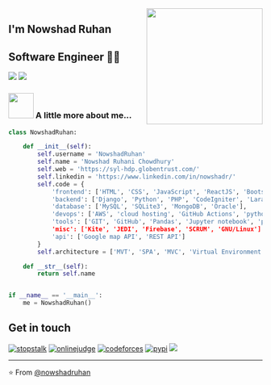 <img align='right' src="https://media.giphy.com/media/M9gbBd9nbDrOTu1Mqx/giphy.gif" width="230">

##  I'm Nowshad Ruhan
## Software Engineer 👨‍💻

[![](https://img.shields.io/badge/LinkedIn-nowshadruhan-blue)](https://www.linkedin.com/in/nowshadr/)
[![](https://img.shields.io/badge/Gmail-nowshad.cse@gmail.com-red)](mailto:nowshad.cse@gmail.com)


### <img src="https://media.giphy.com/media/VgCDAzcKvsR6OM0uWg/giphy.gif" width="50"> A little more about me...  

```python
class NowshadRuhan:

    def __init__(self):
        self.username = 'NowshadRuhan'
        self.name = 'Nowshad Ruhani Chowdhury'
        self.web = 'https://syl-hdp.globentrust.com/'
        self.linkedin = 'https://www.linkedin.com/in/nowshadr/'
        self.code = {
            'frontend': ['HTML', 'CSS', 'JavaScript', 'ReactJS', 'Bootstrap4', 'Ajax'],
            'backend': ['Django', 'Python', 'PHP', 'CodeIgniter', 'Laravel', 'Node.JS', 'Java'],
            'database': ['MySQL', 'SQLite3', 'MongoDB', 'Oracle'],
            'devops': ['AWS', 'cloud hosting', 'GitHub Actions', 'pythonanywhere', 'GoDaddy', 'SiteGround', 'Share-Hosting'],
            'tools': ['GIT', 'GitHub', 'Pandas', 'Jupyter notebook', 'pythonista, 'atom', 'numpy', 'scipy'],
            'misc': ['Kite', 'JEDI', 'Firebase', 'SCRUM', 'GNU/Linux']
            'api': ['Google map API', 'REST API']
        }
        self.architecture = ['MVT', 'SPA', 'MVC', 'Virtual Environment', 'Serverless', 'microservices']

    def __str__(self):
        return self.name


if __name__ == '__main__':
    me = NowshadRuhan()


```
## Get in touch

[![stopstalk](https://img.shields.io/badge/stopstalk-nowshadruhan-green)](https://www.stopstalk.com/user/profile/Nowshad_Ruhan)
[![onlinejudge](https://img.shields.io/badge/onlinejudge-nowshadruhan-blue)](https://uhunt.onlinejudge.org/id/853105)
[![codeforces](https://img.shields.io/badge/codeforces-nowshadruhan-purple)](https://codeforces.com/profile/n_ruhan)
[![pypi](https://img.shields.io/badge/pypi-nowshadruhan-red)](https://pypi.org/user/NowshadRuhan/)
[![](https://img.shields.io/badge/Gmail-nowshad.cse@gmail.com-red)](mailto:nowshad.cse@gmail.com)


---
⭐️ From [@nowshadruhan](https://github.com/NowshadRuhan)
